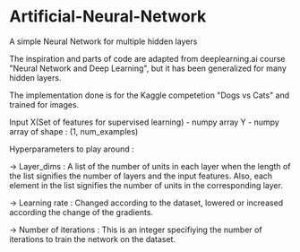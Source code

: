 # Artificial-Neural-Network
A simple Neural Network for multiple hidden layers

The inspiration and parts of code are adapted from deeplearning.ai course "Neural Network and Deep Learning", but it has been generalized for many hidden layers.

The implementation done is for the Kaggle competetion "Dogs vs Cats" and trained for images.

Input X(Set of features for supervised learning) - numpy array
Y - numpy array of shape : (1, num_examples)

Hyperparameters to play around :

-> Layer_dims : A list of the number of units in each layer when the length of the list signifies the number of layers and the input features. Also, each element in the list signifies the number of units in the corresponding layer.

-> Learning rate : Changed according to the dataset, lowered or increased according the change of the gradients.

-> Number of iterations : This is an integer specifiying the number of iterations to train the network on the dataset.
